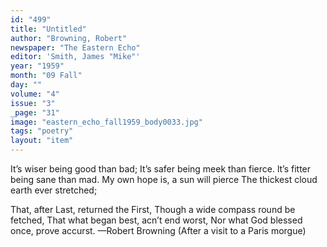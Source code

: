 ```yaml
---
id: "499"
title: "Untitled"
author: "Browning, Robert"
newspaper: "The Eastern Echo"
editor: 'Smith, James "Mike"'
year: "1959"
month: "09 Fall"
day: ""
volume: "4"
issue: "3"
_page: "31"
image: "eastern_echo_fall1959_body0033.jpg"
tags: "poetry"
layout: "item"
---
```

It’s wiser being good than bad;
It’s safer being meek than fierce.
lt’s fitter being sane than mad.
My own hope is, a sun will pierce
The thickest cloud earth ever stretched;

That, after Last, returned the First,
Though a wide compass round be fetched,
That what began best, acn’t end worst,
Nor what God blessed once, prove accurst.
—Robert Browning (After a visit to a Paris morgue)
